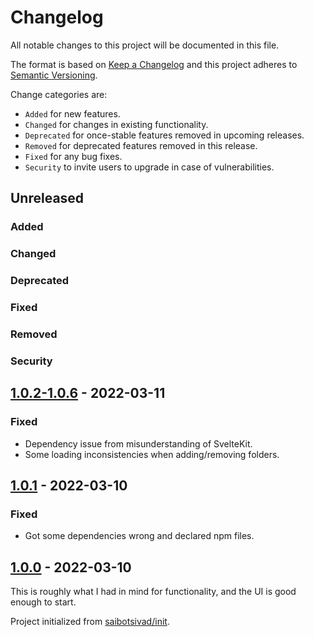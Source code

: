 # Changelog

All notable changes to this project will be documented in this file.

The format is based on [Keep a Changelog](http://keepachangelog.com/en/1.0.0/)
and this project adheres to [Semantic Versioning](http://semver.org/spec/v2.0.0.html).

Change categories are:

* `Added` for new features.
* `Changed` for changes in existing functionality.
* `Deprecated` for once-stable features removed in upcoming releases.
* `Removed` for deprecated features removed in this release.
* `Fixed` for any bug fixes.
* `Security` to invite users to upgrade in case of vulnerabilities.

## Unreleased
### Added
### Changed
### Deprecated
### Fixed
### Removed
### Security

## [1.0.2-1.0.6](https://github.com/saibotsivad/mdcurate/compare/v1.0.1...v1.0.6) - 2022-03-11
### Fixed
- Dependency issue from misunderstanding of SvelteKit.
- Some loading inconsistencies when adding/removing folders.

## [1.0.1](https://github.com/saibotsivad/mdcurate/compare/v1.0.0...v1.0.1) - 2022-03-10
### Fixed
- Got some dependencies wrong and declared npm files.

## [1.0.0](https://github.com/saibotsivad/mdcurate/tree/v1.0.0) - 2022-03-10

This is roughly what I had in mind for functionality, and the UI is good enough to start.

Project initialized from [saibotsivad/init](https://github.com/saibotsivad/init).
